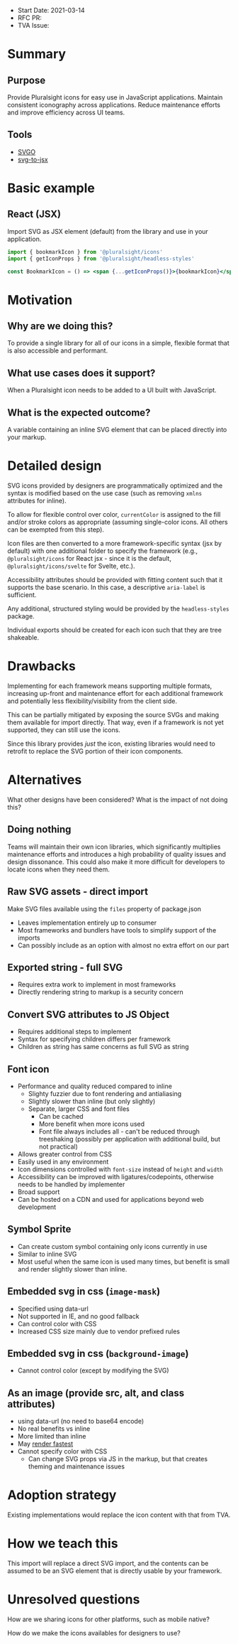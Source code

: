 - Start Date: 2021-03-14
- RFC PR:
- TVA Issue:

# Summary

## Purpose

Provide Pluralsight icons for easy use in JavaScript applications.
Maintain consistent iconography across applications.
Reduce maintenance efforts and improve efficiency across UI teams.

## Tools

- [SVGO](https://www.npmjs.com/package/svgo)
- [svg-to-jsx](https://www.npmjs.com/package/svg-to-jsx)

# Basic example

## React (JSX)

Import SVG as JSX element (default) from the library and use in your application.

```jsx
import { bookmarkIcon } from '@pluralsight/icons'
import { getIconProps } from '@pluralsight/headless-styles'

const BookmarkIcon = () => <span {...getIconProps()}>{bookmarkIcon}</span>
```

# Motivation

## Why are we doing this?

To provide a single library for all of our icons in a simple, flexible format that is also accessible and performant.

## What use cases does it support?

When a Pluralsight icon needs to be added to a UI built with JavaScript.

## What is the expected outcome?

A variable containing an inline SVG element that can be placed directly into your markup.

# Detailed design

SVG icons provided by designers are programmatically optimized and the syntax is modified based on the use case (such as removing `xmlns` attributes for inline).

To allow for flexible control over color, `currentColor` is assigned to the fill and/or stroke colors as appropriate (assuming single-color icons. All others can be exempted from this step).

Icon files are then converted to a more framework-specific syntax (jsx by default) with one additional folder to specify the framework (e.g., `@pluralsight/icons` for React jsx - since it is the default, `@pluralsight/icons/svelte` for Svelte, etc.).

Accessibility attributes should be provided with fitting content such that it supports the base scenario.  In this case, a descriptive `aria-label` is sufficient.

Any additional, structured styling would be provided by the `headless-styles` package.

Individual exports should be created for each icon such that they are tree shakeable.

# Drawbacks

Implementing for each framework means supporting multiple formats, increasing up-front and maintenance effort for each additional framework and potentially less flexibility/visibility from the client side.

This can be partially mitigated by exposing the source SVGs and making them available for import directly.  That way, even if a framework is not yet supported, they can still use the icons.

Since this library provides *just* the icon, existing libraries would need to retrofit to replace the SVG portion of their icon components.

# Alternatives

What other designs have been considered? What is the impact of not doing this?

## Doing nothing

Teams will maintain their own icon libraries, which significantly multiplies maintenance efforts and introduces a high probability of quality issues and design dissonance.  This could also make it more difficult for developers to locate icons when they need them.

## Raw SVG assets - direct import

Make SVG files available using the `files` property of package.json

- Leaves implementation entirely up to consumer
- Most frameworks and bundlers have tools to simplify support of the imports
- Can possibly include as an option with almost no extra effort on our part

## Exported string - full SVG

- Requires extra work to implement in most frameworks
- Directly rendering string to markup is a security concern

## Convert SVG attributes to JS Object

- Requires additional steps to implement
- Syntax for specifying children differs per framework
- Children as string has same concerns as full SVG as string

## Font icon

- Performance and quality reduced compared to inline
  - Slighty fuzzier due to font rendering and antialiasing
  - Slightly slower than inline (but only slightly)
  - Separate, larger CSS and font files
    - Can be cached
    - More benefit when more icons used
    - Font file always includes all - can't be reduced through treeshaking (possibly per application with additional build, but not practical)
- Allows greater control from CSS
- Easily used in any environment
- Icon dimensions controlled with `font-size` instead of `height` and `width`
- Accessibility can be improved with ligatures/codepoints, otherwise needs to be handled by implementer
- Broad support
- Can be hosted on a CDN and used for applications beyond web development

## Symbol Sprite

- Can create custom symbol containing only icons currently in use
- Similar to inline SVG
- Most useful when the same icon is used many times, but benefit is small and render slightly slower than inline.

## Embedded svg in css (`image-mask`)

- Specified using data-url
- Not supported in IE, and no good fallback
- Can control color with CSS
- Increased CSS size mainly due to vendor prefixed rules

## Embedded svg in css (`background-image`)

- Cannot control color (except by modifying the SVG)

## As an image (provide src, alt, and class attributes)

- using data-url (no need to base64 encode)
- No real benefits vs inline
- More limited than inline
- May [render fastest](https://cloudfour.com/thinks/svg-icon-stress-test/)
- Cannot specify color with CSS
  - Can change SVG props via JS in the markup, but that creates theming and maintenance issues

# Adoption strategy

Existing implementations would replace the icon content with that from TVA.

# How we teach this

This import will replace a direct SVG import, and the contents can be assumed to be an SVG element that is directly usable by your framework.

# Unresolved questions

How are we sharing icons for other platforms, such as mobile native?

How do we make the icons availables for designers to use?
